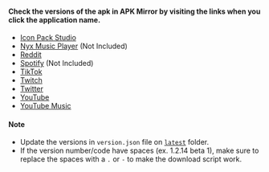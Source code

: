 #### Check the versions of the apk in APK Mirror by visiting the links when you click the application name.

- [Icon Pack Studio](https://www.apkmirror.com/apk/smart-launcher-team/icon-pack-studio)
- [Nyx Music Player](https://nyx-music-player.en.uptodown.com/android/download) (Not Included)
- [Reddit](https://www.apkmirror.com/apk/redditinc/reddit)
- [Spotify](https://spotify.en.uptodown.com/android/download) (Not Included)
- [TikTok](https://www.apkmirror.com/apk/tiktok-pte-ltd/tik-tok-including-musical-ly)
- [Twitch](https://www.apkmirror.com/apk/twitch-interactive-inc/twitch)
- [Twitter](https://www.apkmirror.com/apk/twitter-inc/twitter)
- [YouTube](https://www.apkmirror.com/apk/google-inc/youtube)
- [YouTube Music](https://www.apkmirror.com/apk/google-inc/youtube-music)

#### Note
- Update the versions in `version.json` file on [`latest`](/revanced/assets/versions/latest/versions.json) folder.
- If the version number/code have spaces (ex. 1.2.14 beta 1), make sure to replace the spaces with a `.` or `-` to make the download script work.
